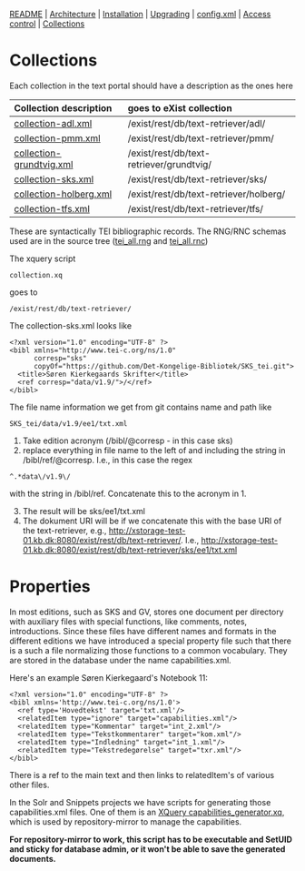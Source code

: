 [README](README.md) | [Architecture](ARCHITECTURE.md) | [Installation](INSTALL.md) | [Upgrading](UPGRADE.md) | [config.xml](CONFIG.md) | [Access control](./htaccess/README.md) | [Collections](./collections/README.md)

# Collections

Each collection in the text portal should have a description as the ones here

| Collection description | goes to eXist collection |
|:-----------------------|:----------|
| [collection-adl.xml](collection-adl.xml) | /exist/rest/db/text-retriever/adl/ |
| [collection-pmm.xml](collection-pmm.xml) | /exist/rest/db/text-retriever/pmm/ |
| [collection-grundtvig.xml](collection-grundtvig.xml) | /exist/rest/db/text-retriever/grundtvig/ |
| [collection-sks.xml](collection-sks.xml) | /exist/rest/db/text-retriever/sks/ |
| [collection-holberg.xml](collection-holberg.xml) | /exist/rest/db/text-retriever/holberg/ |
| [collection-tfs.xml](collection-tfs.xml) |  /exist/rest/db/text-retriever/tfs/ |

These are syntactically TEI bibliographic records. The RNG/RNC schemas
used are in the source tree ([tei_all.rng](tei_all.rng) and
[tei_all.rnc](tei_all.rnc))

The xquery script

```
collection.xq
```

goes to

```
/exist/rest/db/text-retriever/
```

The collection-sks.xml looks like

```
<?xml version="1.0" encoding="UTF-8" ?>
<bibl xmlns="http://www.tei-c.org/ns/1.0" 
      corresp="sks" 
      copyOf="https://github.com/Det-Kongelige-Bibliotek/SKS_tei.git">
  <title>Søren Kierkegaards Skrifter</title>
  <ref corresp="data/v1.9/">/</ref>
</bibl>
```

The file name information we get from git contains name and path like

```
SKS_tei/data/v1.9/ee1/txt.xml
```

1. Take edition acronym (/bibl/@corresp - in this case sks)
2. replace everything in file name to the left of and including the string in /bibl/ref/@corresp. I.e., in this case the regex
```
^.*data\/v1.9\/
```
with the string in /bibl/ref. Concatenate this to the acronym in 1.

3. The result will be sks/ee1/txt.xml 
4. The dokument URI will be if we concatenate this with the base URI of the text-retriever, e.g., http://xstorage-test-01.kb.dk:8080/exist/rest/db/text-retriever/. I.e.,  http://xstorage-test-01.kb.dk:8080/exist/rest/db/text-retriever/sks/ee1/txt.xml


# Properties

In most editions, such as SKS and GV, stores one document per
directory with auxiliary files with special functions, like comments,
notes, introductions. Since these files have different names and
formats in the different editions we have introduced a special
property file such that there is a such a file normalizing those
functions to a common vocabulary. They are stored in the database
under the name capabilities.xml.

Here's an example Søren Kierkegaard's Notebook 11:

```
<?xml version="1.0" encoding="UTF-8" ?>
<bibl xmlns='http://www.tei-c.org/ns/1.0'>
  <ref type='Hovedtekst' target='txt.xml'/>
  <relatedItem type="ignore" target="capabilities.xml"/>
  <relatedItem type="Kommentar" target="int_2.xml"/>
  <relatedItem type="Tekstkommentarer" target="kom.xml"/>
  <relatedItem type="Indledning" target="int_1.xml"/>
  <relatedItem type="Tekstredegørelse" target="txr.xml"/>
</bibl>
```

There is a ref to the main text and then links to relatedItem's of
various other files.

In the Solr and Snippets projects we have scripts for generating those
capabilities.xml files. One of them is an [XQuery capabilities_generator.xq](https://github.com/Det-Kongelige-Bibliotek/solr-and-snippets/blob/master/exporters/common/capabilities_generator.xq), which is used by repository-mirror to manage the capabilities. 

**For repository-mirror to work, this script has to be executable and SetUID and sticky for database admin, or it won't be able to save the generated documents.**
